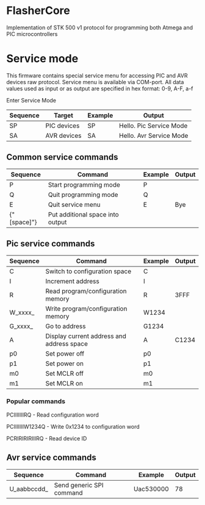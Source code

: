 # FlasherCore

Implementation of STK 500 v1 protocol for programming both Atmega and PIC microcontrollers

# Service mode
This firmware contains special service menu for accessing PIC and AVR devices raw protocol.
Service menu is available via COM-port.
All data values used as input or as output are specified in hex format: 0-9, A-F, a-f

Enter Service Mode

| Sequence  | Target      | Example | Output                  |
|-----------|-------------|---------|-------------------------|
| SP        | PIC devices | SP      | Hello. Pic Service Mode |
| SA        | AVR devices | SA      | Hello. Avr Service Mode |

## Common service commands
| Sequence | Command                | Example | Output |
|----------|------------------------|---------|--------|
| P        | Start programming mode | P       |        | 
| Q        | Quit programming mode  | Q       |        |
| E        | Quit service menu      | E       | Bye    |
| {"[space]"}  | Put additional space into output |  | |

## Pic service commands 

| Sequence | Command                            | Example | Output |
|----------|------------------------------------|---------|--------|
| C        | Switch to configuration  space     | C       |        |
| I        | Increment address                  | I       |        |
| R        | Read program/configuration memory  | R       | 3FFF   |
| W_xxxx_  | Write program/configuration memory | W1234   |        |
| G_xxxx_  | Go to address                      | G1234   |        |
| A        | Display current address and address space | A | C1234 |
| p0       | Set power off                      | p0      |        |
| p1       | Set power on                       | p1      |        |
| m0       | Set MCLR off                       | m0      |        |
| m1       | Set MCLR on                        | m1      |        |

### Popular commands

PCIIIIIIIRQ - Read configuration word

PCIIIIIIIW1234Q - Write 0x1234 to configuration word

PCRIRIRIRIIIRQ - Read device ID

## Avr service commands
| Sequence    | Command                  | Example   | Output |
--------------|--------------------------|-----------|--------|
| U_aabbccdd_ | Send generic SPI command | Uac530000 | 78     |
